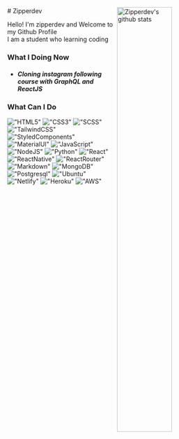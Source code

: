 <img align="right" alt="Zipperdev's github stats" width="50%" src="https://github-readme-stats.vercel.app/api?username=zipperdev&show_icons=true">
# Zipperdev

Hello! I'm zipperdev and Welcome to my Github Profile<br/>
I am a student who learning coding

### What I Doing Now
- ##### Cloning instagram following course with GraphQL and ReactJS

### What Can I Do

!["HTML5"](https://img.shields.io/badge/HTML5-E34F26?style=for-the-badge&logo=html5&logoColor=white)
!["CSS3"](https://img.shields.io/badge/CSS3-1572B6?style=for-the-badge&logo=css3&logoColor=white)
!["SCSS"](https://img.shields.io/badge/Sass-CC6699?style=for-the-badge&logo=sass&logoColor=white)
!["TailwindCSS"](https://img.shields.io/badge/Tailwind_CSS-38B2AC?style=for-the-badge&logo=tailwind-css&logoColor=white)
!["StyledComponents"](https://img.shields.io/badge/styled--components-DB7093?style=for-the-badge&logo=styled-components&logoColor=white)
!["MaterialUI"](https://img.shields.io/badge/Material--UI-0081CB?style=for-the-badge&logo=material-ui&logoColor=white)
!["JavaScript"](https://img.shields.io/badge/JavaScript-323330?style=for-the-badge&logo=javascript&logoColor=F7DF1E)
!["NodeJS"](https://img.shields.io/badge/Node.js-43853D?style=for-the-badge&logo=node.js&logoColor=white)
!["Python"](https://img.shields.io/badge/Python-14354C?style=for-the-badge&logo=python&logoColor=white)
!["React"](https://img.shields.io/badge/React-20232A?style=for-the-badge&logo=react&logoColor=61DAFB)
!["ReactNative"](https://img.shields.io/badge/React_Native-20232A?style=for-the-badge&logo=react&logoColor=61DAFB)
!["ReactRouter"](https://img.shields.io/badge/React_Router-CA4245?style=for-the-badge&logo=react-router&logoColor=white)
!["Markdown"](https://img.shields.io/badge/Markdown-000000?style=for-the-badge&logo=markdown&logoColor=white)
!["MongoDB"](https://img.shields.io/badge/MongoDB-4EA94B?style=for-the-badge&logo=mongodb&logoColor=white)
!["Postgresql"](https://img.shields.io/badge/PostgreSQL-316192?style=for-the-badge&logo=postgresql&logoColor=white)
!["Ubuntu"](https://img.shields.io/badge/Ubuntu-E95420?style=for-the-badge&logo=ubuntu&logoColor=white)
!["Netlify"](https://img.shields.io/badge/Netlify-00C7B7?style=for-the-badge&logo=netlify&logoColor=white)
!["Heroku"](https://img.shields.io/badge/Heroku-430098?style=for-the-badge&logo=heroku&logoColor=white)
!["AWS"](https://img.shields.io/badge/Amazon_AWS-232F3E?style=for-the-badge&logo=amazon-aws&logoColor=white)
